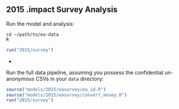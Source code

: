 ## 2015 .impact Survey Analysis

Run the model and analysis:

```
cd ~/path/to/ea-data
R
```

```R
run("2015/survey")
```

-

Run the full data pipeline, assuming you possess the confidential un-anonymous CSVs in your `data` directory:

```R
source("models/2015/easurvey/ea_id.R")
source("models/2015/easurvey/convert_money.R")
run("2015/survey")
```
